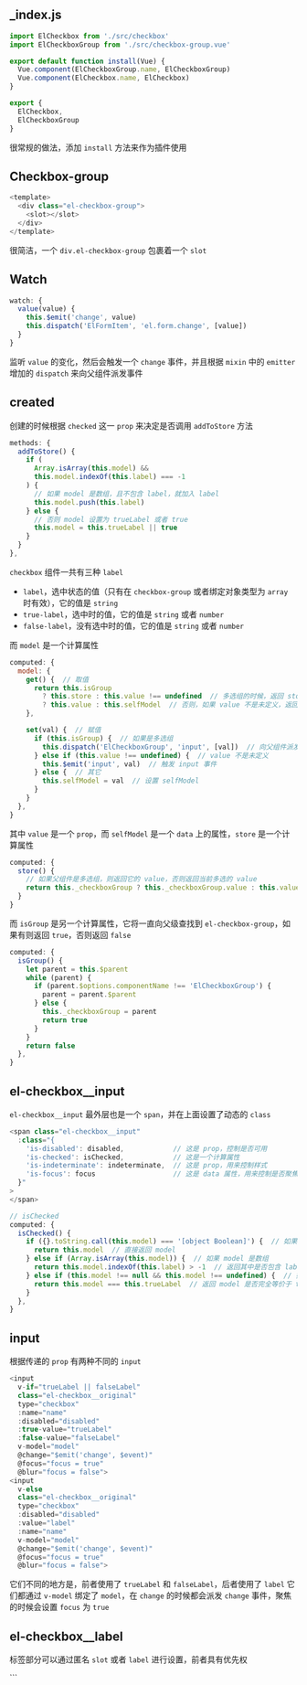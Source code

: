 ## _index.js

```js
import ElCheckbox from './src/checkbox'
import ElCheckboxGroup from './src/checkbox-group.vue'

export default function install(Vue) {
  Vue.component(ElCheckboxGroup.name, ElCheckboxGroup)
  Vue.component(ElCheckbox.name, ElCheckbox)
}

export {
  ElCheckbox,
  ElCheckboxGroup
}
```

很常规的做法，添加 `install` 方法来作为插件使用

## Checkbox-group

```js
<template>
  <div class="el-checkbox-group">
    <slot></slot>
  </div>
</template>
```

很简洁，一个 `div.el-checkbox-group` 包裹着一个 `slot`

## Watch

```js
watch: {
  value(value) {
    this.$emit('change', value)
    this.dispatch('ElFormItem', 'el.form.change', [value])
  }
}
```

监听 `value` 的变化，然后会触发一个 `change` 事件，并且根据 `mixin` 中的 `emitter` 增加的 `dispatch` 来向父组件派发事件


## created

创建的时候根据 `checked` 这一 `prop` 来决定是否调用 `addToStore` 方法

```js
methods: {
  addToStore() {
    if (
      Array.isArray(this.model) &&
      this.model.indexOf(this.label) === -1
    ) {  
      // 如果 model 是数组，且不包含 label，就加入 label
      this.model.push(this.label)
    } else {  
      // 否则 model 设置为 trueLabel 或者 true
      this.model = this.trueLabel || true
    }
  }
},
```

`checkbox` 组件一共有三种 `label`

* `label`，选中状态的值（只有在 `checkbox-group` 或者绑定对象类型为 `array` 时有效），它的值是 `string`
* `true-label`，选中时的值，它的值是 `string` 或者 `number`
* `false-label`，没有选中时的值，它的值是 `string` 或者 `number`

而 `model` 是一个计算属性

```js
computed: {
  model: {
    get() {  // 取值
      return this.isGroup
        ? this.store : this.value !== undefined  // 多选组的时候，返回 store
        ? this.value : this.selfModel  // 否则，如果 value 不是未定义，返回 value，要么返回 selfModel
    },

    set(val) {  // 赋值
      if (this.isGroup) {  // 如果是多选组
        this.dispatch('ElCheckboxGroup', 'input', [val])  // 向父组件派发事件
      } else if (this.value !== undefined) {  // value 不是未定义
        this.$emit('input', val)  // 触发 input 事件
      } else {  // 其它
        this.selfModel = val  // 设置 selfModel
      }
    }
  },
}
```

其中 `value` 是一个 `prop`，而 `selfModel` 是一个 `data` 上的属性，`store` 是一个计算属性

```js
computed: {
  store() {
    // 如果父组件是多选组，则返回它的 value，否则返回当前多选的 value
    return this._checkboxGroup ? this._checkboxGroup.value : this.value
  }
}
```

而 `isGroup` 是另一个计算属性，它将一直向父级查找到 `el-checkbox-group`，如果有则返回 `true`，否则返回 `false`

```js
computed: {
  isGroup() {
    let parent = this.$parent
    while (parent) {
      if (parent.$options.componentName !== 'ElCheckboxGroup') {
        parent = parent.$parent
      } else {
        this._checkboxGroup = parent
        return true
      }
    }
    return false
  },
}
```


## el-checkbox__input

`el-checkbox__input` 最外层也是一个 `span`，并在上面设置了动态的 `class`

```js
<span class="el-checkbox__input"
  :class="{
    'is-disabled': disabled,            // 这是 prop，控制是否可用
    'is-checked': isChecked,            // 这是一个计算属性
    'is-indeterminate': indeterminate,  // 这是 prop，用来控制样式
    'is-focus': focus                   // 这是 data 属性，用来控制是否聚焦
  }"
>
</span>

// isChecked
computed: {
  isChecked() {
    if ({}.toString.call(this.model) === '[object Boolean]') {  // 如果 model 是布尔型
      return this.model  // 直接返回 model
    } else if (Array.isArray(this.model)) {  // 如果 model 是数组
      return this.model.indexOf(this.label) > -1  // 返回其中是否包含 label
    } else if (this.model !== null && this.model !== undefined) {  // 如果 model 不是 null，也不是 undefined
      return this.model === this.trueLabel  // 返回 model 是否完全等价于 trueLabel
    }
  },
}
```


## input

根据传递的 `prop` 有两种不同的 `input`

```js
<input
  v-if="trueLabel || falseLabel"
  class="el-checkbox__original"
  type="checkbox"
  :name="name"
  :disabled="disabled"
  :true-value="trueLabel"
  :false-value="falseLabel"
  v-model="model"
  @change="$emit('change', $event)"
  @focus="focus = true"
  @blur="focus = false">
<input
  v-else
  class="el-checkbox__original"
  type="checkbox"
  :disabled="disabled"
  :value="label"
  :name="name"
  v-model="model"
  @change="$emit('change', $event)"
  @focus="focus = true"
  @blur="focus = false">
```

它们不同的地方是，前者使用了 `trueLabel` 和 `falseLabel`，后者使用了 `label` 它们都通过 `v-model` 绑定了 `model`，在 `change` 的时候都会派发 `change` 事件，聚焦的时候会设置 `focus` 为 `true`

## el-checkbox__label

标签部分可以通过匿名 `slot` 或者 `label` 进行设置，前者具有优先权

<span class="el-checkbox__label" v-if="$slots.default || label">
  <slot></slot>
  <template v-if="!$slots.default">{{label}}</template>
</span>
```
